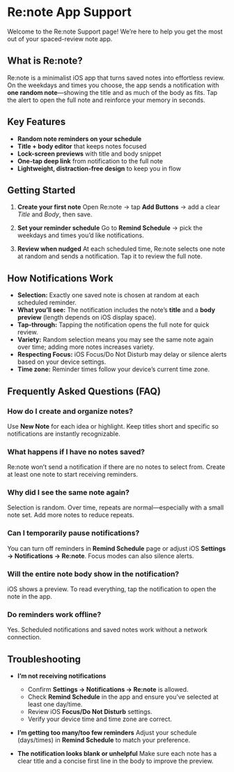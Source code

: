 # Re\:note App Support

Welcome to the Re\:note Support page! We’re here to help you get the most out of your spaced-review note app.

## What is Re\:note?

Re\:note is a minimalist iOS app that turns saved notes into effortless review. On the weekdays and times you choose, the app sends a notification with **one random note**—showing the title and as much of the body as fits. Tap the alert to open the full note and reinforce your memory in seconds.

## Key Features

* **Random note reminders on your schedule**
* **Title + body editor** that keeps notes focused
* **Lock-screen previews** with title and body snippet
* **One-tap deep link** from notification to the full note
* **Lightweight, distraction-free design** to keep you in flow

## Getting Started

1. **Create your first note**
   Open Re\:note → tap **Add Buttons** → add a clear *Title* and *Body*, then save.

2. **Set your reminder schedule**
   Go to **Remind Schedule** → pick the weekdays and times you’d like notifications.

3. **Review when nudged**
   At each scheduled time, Re\:note selects one note at random and sends a notification. Tap it to review the full note.

## How Notifications Work

* **Selection:** Exactly one saved note is chosen at random at each scheduled reminder.
* **What you’ll see:** The notification includes the note’s **title** and a **body preview** (length depends on iOS display space).
* **Tap-through:** Tapping the notification opens the full note for quick review.
* **Variety:** Random selection means you may see the same note again over time; adding more notes increases variety.
* **Respecting Focus:** iOS Focus/Do Not Disturb may delay or silence alerts based on your device settings.
* **Time zone:** Reminder times follow your device’s current time zone.

## Frequently Asked Questions (FAQ)

### How do I create and organize notes?

Use **New Note** for each idea or highlight. Keep titles short and specific so notifications are instantly recognizable.

### What happens if I have no notes saved?

Re\:note won’t send a notification if there are no notes to select from. Create at least one note to start receiving reminders.

### Why did I see the same note again?

Selection is random. Over time, repeats are normal—especially with a small note set. Add more notes to reduce repeats.

### Can I temporarily pause notifications?

You can turn off reminders in **Remind Schedule** page or adjust iOS **Settings → Notifications → Re\:note**. Focus modes can also silence alerts.

### Will the entire note body show in the notification?

iOS shows a preview. To read everything, tap the notification to open the note in the app.

### Do reminders work offline?

Yes. Scheduled notifications and saved notes work without a network connection.

## Troubleshooting

* **I’m not receiving notifications**

  * Confirm **Settings → Notifications → Re\:note** is allowed.
  * Check **Remind Schedule** in the app and ensure you’ve selected at least one day/time.
  * Review iOS **Focus/Do Not Disturb** settings.
  * Verify your device time and time zone are correct.

* **I’m getting too many/too few reminders**
  Adjust your schedule (days/times) in **Remind Schedule** to match your preference.

* **The notification looks blank or unhelpful**
  Make sure each note has a clear title and a concise first line in the body to improve the preview.
